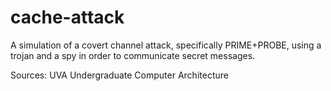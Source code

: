 # cache-attack

A simulation of a covert channel attack, specifically PRIME+PROBE, using a trojan and a spy in order to communicate secret messages.

Sources: UVA Undergraduate Computer Architecture
